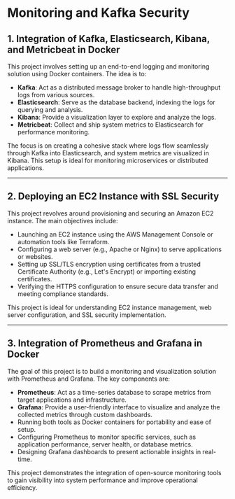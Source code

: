 # **Monitoring and Kafka Security**

## 1. Integration of Kafka, Elasticsearch, Kibana, and Metricbeat in Docker

This project involves setting up an end-to-end logging and monitoring solution using Docker containers. The idea is to:

- **Kafka**: Act as a distributed message broker to handle high-throughput logs from various sources.
- **Elasticsearch**: Serve as the database backend, indexing the logs for querying and analysis.
- **Kibana**: Provide a visualization layer to explore and analyze the logs.
- **Metricbeat**: Collect and ship system metrics to Elasticsearch for performance monitoring.

The focus is on creating a cohesive stack where logs flow seamlessly through Kafka into Elasticsearch, and system metrics are visualized in Kibana. This setup is ideal for monitoring microservices or distributed applications.

---

## 2. Deploying an EC2 Instance with SSL Security

This project revolves around provisioning and securing an Amazon EC2 instance. The main objectives include:

- Launching an EC2 instance using the AWS Management Console or automation tools like Terraform.
- Configuring a web server (e.g., Apache or Nginx) to serve applications or websites.
- Setting up SSL/TLS encryption using certificates from a trusted Certificate Authority (e.g., Let's Encrypt) or importing existing certificates.
- Verifying the HTTPS configuration to ensure secure data transfer and meeting compliance standards.

This project is ideal for understanding EC2 instance management, web server configuration, and SSL security implementation.

---

## 3. Integration of Prometheus and Grafana in Docker

The goal of this project is to build a monitoring and visualization solution with Prometheus and Grafana. The key components are:

- **Prometheus**: Act as a time-series database to scrape metrics from target applications and infrastructure.
- **Grafana**: Provide a user-friendly interface to visualize and analyze the collected metrics through custom dashboards.
- Running both tools as Docker containers for portability and ease of setup.
- Configuring Prometheus to monitor specific services, such as application performance, server health, or database metrics.
- Designing Grafana dashboards to present actionable insights in real-time.

This project demonstrates the integration of open-source monitoring tools to gain visibility into system performance and improve operational efficiency.
